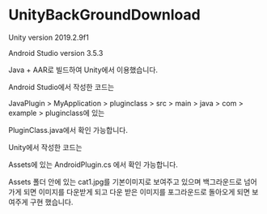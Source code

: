# UnityBackGroundDownload

Unity  version 2019.2.9f1

Android Studio version 3.5.3

Java + AAR로 빌드하여 Unity에서 이용했습니다.



Android Studio에서 작성한 코드는

JavaPlugin > MyApplication > pluginclass > src > main > java > com > example > pluginclass에 있는

PluginClass.java에서 확인 가능합니다.



Unity에서 작성한 코드는

Assets에 있는 AndroidPlugin.cs 에서 확인 가능합니다.



Assets 폴더 안에 있는 cat1.jpg를 기본이미지로 보여주고 있으며 백그라운드로 넘어가게 되면 이미지를 다운받게 되고 다운 받은 이미지를 포그라운드로 돌아오게 되면 보여주게 구현 했습니다.